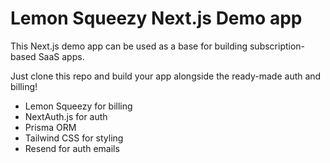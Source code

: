 # Lemon Squeezy Next.js Demo app

This Next.js demo app can be used as a base for building subscription-based SaaS apps.

Just clone this repo and build your app alongside the ready-made auth and billing!

- Lemon Squeezy for billing
- NextAuth.js for auth
- Prisma ORM
- Tailwind CSS for styling
- Resend for auth emails
